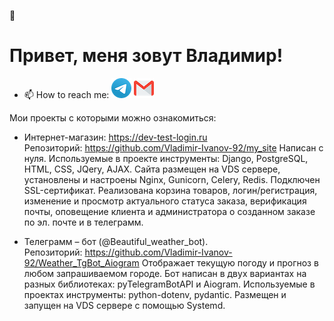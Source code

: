👋 
# Привет, меня зовут Владимир! 

- 📫 How to reach me: [![Telegram Badge](https://github.com/Vladimir-Ivanov-92/Vladimir-Ivanov-92/blob/main/icon/telegram_logo_icon_147228.png)](https://t.me/checkmate_e2e4) [![Gmail Badge](https://github.com/Vladimir-Ivanov-92/Vladimir-Ivanov-92/blob/main/icon/732200.png)](mailto:vovai2092@gmail.com) 

Мои проекты с которыми можно ознакомиться:
- Интернет-магазин: https://dev-test-login.ru   
Репозиторий: https://github.com/Vladimir-Ivanov-92/my_site
Написан с нуля. Используемые в проекте инструменты: Django, PostgreSQL, HTML, CSS, JQery, AJAX. Сайта размещен на VDS сервере, установлены и настроены Nginx, Gunicorn, Celery, Redis. Подключен SSL-сертификат. Реализована корзина товаров, логин/регистрация, изменение и просмотр актуального статуса заказа, верификация почты, оповещение клиента и администратора о созданном заказе по эл. почте и в телеграмм.

- Телеграмм – бот (@Beautiful_weather_bot).      
Репозиторий: https://github.com/Vladimir-Ivanov-92/Weather_TgBot_Aiogram 
Отображает текущую погоду и прогноз в любом запрашиваемом городе. Бот написан в двух вариантах на разных библиотеках: pyTelegramBotAPI и Aiogram. Используемые в проектах инструменты: python-dotenv, pydantic. Размещен и запущен на VDS сервере с помощью Systemd.



<!--
**Vladimir-Ivanov-92/Vladimir-Ivanov-92** is a ✨ _special_ ✨ repository because its `README.md` (this file) appears on your GitHub profile.

Here are some ideas to get you started:

- 🔭 I’m currently working on ...
- 🌱 I’m currently learning ...
- 👯 I’m looking to collaborate on ...
- 🤔 I’m looking for help with ...
- 💬 Ask me about ...
- 📫 How to reach me: 
- 😄 Pronouns: ...
- ⚡ Fun fact: ...
-->
